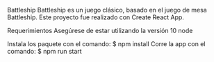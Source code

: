 Battleship
Battleship es un juego clásico, basado en el juego de mesa Battleship. Este proyecto fue realizado con Create React App.

Requerimientos
Asegúrese de estar utilizando la versión 10 node

Instala los paquete con el comando:
$ npm install
Corre la app con el comando:
$ npm run start
